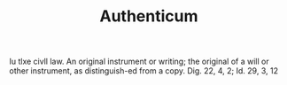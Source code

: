 ---
title: Authenticum
permalink: "/definitions/authenticum.html"
body: Iu tlxe civll law. An original instrument or writing; the original of a will
  or other instrument, as distinguish-ed from a copy. Dig. 22, 4, 2; Id. 29, 3, 12
published_at: '2018-07-07'
layout: post
---